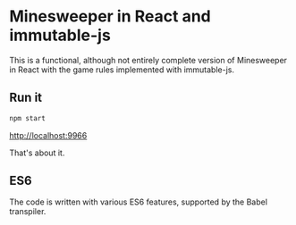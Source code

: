 # Minesweeper in React and immutable-js

This is a functional, although not entirely complete version of Minesweeper in
React with the game rules implemented with immutable-js.

## Run it

```sh
npm start
```

[http://localhost:9966](http://localhost:9966)

That's about it.

## ES6

The code is written with various ES6 features, supported by the Babel transpiler.
